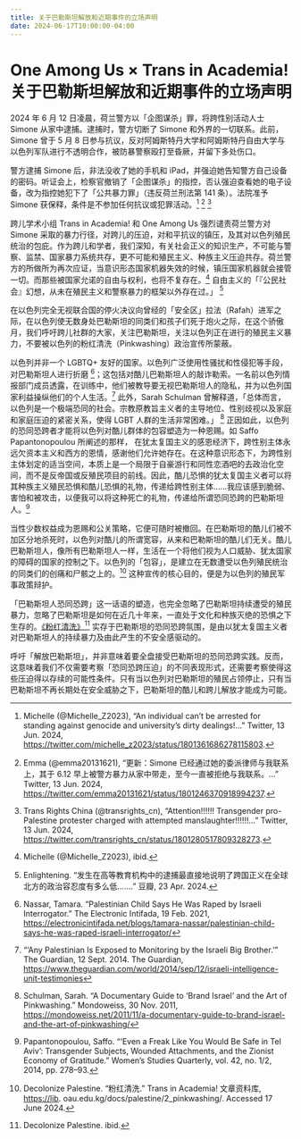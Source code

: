 ```yaml
---
title: 关于巴勒斯坦解放和近期事件的立场声明
date: 2024-06-17T10:00:00-04:00
---
```


# One Among Us × Trans in Academia! 关于巴勒斯坦解放和近期事件的立场声明

2024 年 6 月 12 日凌晨，荷兰警方以「企图谋杀」罪，将跨性别活动人士 Simone 从家中逮捕。逮捕时，警方切断了 Simone 和外界的一切联系。此前，Simone 曾于 5 月 8 日参与抗议，反对阿姆斯特丹大学和阿姆斯特丹自由大学与以色列军队进行不透明合作，被防暴警察殴打至昏厥，并留下多处伤口。

警方逮捕 Simone 后，非法没收了她的手机和 iPad，并强迫她告知警方自己设备的密码。听证会上，检察官撤销了「企图谋杀」的指控，否认强迫查看她的电子设备，改为指控她犯下了「公共暴力罪」（违反荷兰刑法第 141 条）。法院准予 Simone 获保释，条件是不参加任何抗议或犯罪活动。[^1] [^2] [^3]

跨儿学术小组 Trans in Academia! 和 One Among Us 强烈谴责荷兰警方对 Simone 采取的暴力行径，对跨儿的压迫，对和平抗议的镇压，及其对以色列殖民统治的包庇。作为跨儿和学者，我们深知，有关社会正义的知识生产，不可能与警察、监禁、国家暴力系统共存，更不可能和殖民主义、种族主义压迫共存。荷兰警方的所做所为再次应证，当意识形态国家机器失效的时候，镇压国家机器就会接管一切。而那些被国家允诺的自由与权利，也将不复存在。[^4] 自由主义的「『公民社会』幻想，从未在殖民主义和警察暴力的框架以外存在过。」 [^5]

在以色列完全无视联合国的停火决议向曾经的「安全区」拉法（Rafah）进军之际，在以色列使无数身处巴勒斯坦的同类们和孩子们死于炮火之际，在这个骄傲月，我们呼吁跨儿社群的大家，关注巴勒斯坦，关注以色列正在进行的殖民主义暴力，不要被以色列的粉红清洗（Pinkwashing）政治宣传所蒙蔽。

以色列并非一个 LGBTQ+ 友好的国家。以色列广泛使用性骚扰和性侵犯等手段，对巴勒斯坦人进行折磨 [^6]；这包括对酷儿巴勒斯坦人的敲诈勒索。一名前以色列情报部门成员透露，在训练中，他们被教导要无视巴勒斯坦人的隐私，并为以色列国家利益操纵他们的个人生活。[^7] 此外，Sarah Schulman 曾解释道，「总体而言，以色列是一个极端恐同的社会。宗教原教旨主义者的主导地位、性别歧视以及家庭和家庭压迫的紧密关系，使得 LGBT 人群的生活非常困难。」 [^8] 正因如此，以色列的恐同恐跨者才能将以色列对酷儿群体的包容塑造为一种恩赐。如 Saffo Papantonopoulou 所阐述的那样，
在犹太复国主义的感恩经济下，跨性别主体永远欠资本主义和西方的恩情，感谢他们允许她存在。在这种意识形态下，为跨性别主体划定的适当空间，本质上是一个局限于自豪游行和同性恋酒吧的去政治化空间，而不是反帝国或反殖民项目的前线。因此，酷儿恐惧的犹太复国主义者可以将其种族主义殖民恐惧和酷儿恐惧的礼物，传递给跨性别主体……我应该感到脆弱、害怕和被攻击，以便我可以将这种死亡的礼物，传递给所谓恐同恐跨的巴勒斯坦人。[^9]

当性少数权益成为恩赐和公关策略，它便可随时被撤回。在巴勒斯坦的酷儿们被不加区分地杀死时，以色列对酷儿的所谓宽容，从来和巴勒斯坦的酷儿们无关。酷儿巴勒斯坦人，像所有巴勒斯坦人一样，生活在一个将他们视为人口威胁、犹太国家的障碍的国家的控制之下。以色列的「包容」，是建立在无数遭受以色列殖民统治的同类们的创痛和尸骸之上的。[^10] 这种宣传的核心目的，便是为以色列的殖民军事政策辩护。

「巴勒斯坦人恐同恐跨」这一话语的塑造，也完全忽略了巴勒斯坦持续遭受的殖民暴力，忽略了巴勒斯坦是如何在近几十年来，一直处于文化和种族灭绝的恐惧之下生存的。[《粉红清洗》](https://lib.oau.edu.kg/docs/palestine/pinkwashing/)[^11] 实存于巴勒斯坦的恐同恐跨氛围，是由以犹太复国主义者对巴勒斯坦人的持续暴力及由此产生的不安全感驱动的。

呼吁「解放巴勒斯坦」，并非意味着要全盘接受巴勒斯坦的恐同恐跨实践。反而，这意味着我们不仅需要考察「恐同恐跨压迫」的不同表现形式，还需要考察使得这些压迫得以存续的可能性条件。只有当以色列对巴勒斯坦的殖民占领停止，只有当巴勒斯坦不再长期处在安全威胁之下，巴勒斯坦的酷儿和跨儿解放才能成为可能。

[^1]: Michelle (@Michelle_Z2023), “An individual can’t be arrested for standing against genocide and university’s dirty dealings!…” Twitter, 13 Jun. 2024, <https://twitter.com/michelle_z2023/status/1801361686278115803>.

[^2]: Emma (@emma20131621), “更新：Simone 已经通过她的委派律师与我联系上，其于 6.12 早上被警方暴力从家中带走，至今一直被拒绝与我联系。…” Twitter, 13 Jun. 2024, <https://twitter.com/emma20131621/status/1801246370918994237>.

[^3]: Trans Rights China (@transrights_cn), “Attention!!!!!! Transgender pro-Palestine protester charged with attempted manslaughter!!!!!!…” Twitter, 13 Jun. 2024, <https://twitter.com/transrights_cn/status/1801280517809328273>.

[^4]: Michelle (@Michelle_Z2023), ibid.

[^5]: Enlightening. “发生在高等教育机构中的逮捕最直接地说明了跨国正义在全球北方的政治容忍度有多么低…….” 豆瓣, 23 Apr. 2024.

[^6]: Nassar, Tamara. “Palestinian Child Says He Was Raped by Israeli Interrogator.” The Electronic Intifada, 19 Feb. 2021, <https://electronicintifada.net/blogs/tamara-nassar/palestinian-child-says-he-was-raped-israeli-interrogator/>

[^7]: “‘Any Palestinian Is Exposed to Monitoring by the Israeli Big Brother.’” The Guardian, 12 Sept. 2014. The Guardian, <https://www.theguardian.com/world/2014/sep/12/israeli-intelligence-unit-testimonies>

[^8]: Schulman, Sarah. “A Documentary Guide to ‘Brand Israel’ and the Art of Pinkwashing.” Mondoweiss, 30 Nov. 2011, <https://mondoweiss.net/2011/11/a-documentary-guide-to-brand-israel-and-the-art-of-pinkwashing/>

[^9]: Papantonopoulou, Saffo. “‘Even a Freak Like You Would Be Safe in Tel Aviv’: Transgender Subjects, Wounded Attachments, and the Zionist Economy of Gratitude.” Women’s Studies Quarterly, vol. 42, no. 1/2, 2014, pp. 278–93.

[^10]:
    Decolonize Palestine. “粉红清洗.” Trans in Academia! 文章资料库, <https://lib>.
    oau.edu.kg/docs/palestine/2_pinkwashing/. Accessed 17 June 2024.

[^11]: Decolonize Palestine. ibid.
